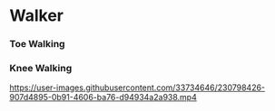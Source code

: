 # Walker

### Toe Walking


### Knee Walking

https://user-images.githubusercontent.com/33734646/230798426-907d4895-0b91-4606-ba76-d94934a2a938.mp4
